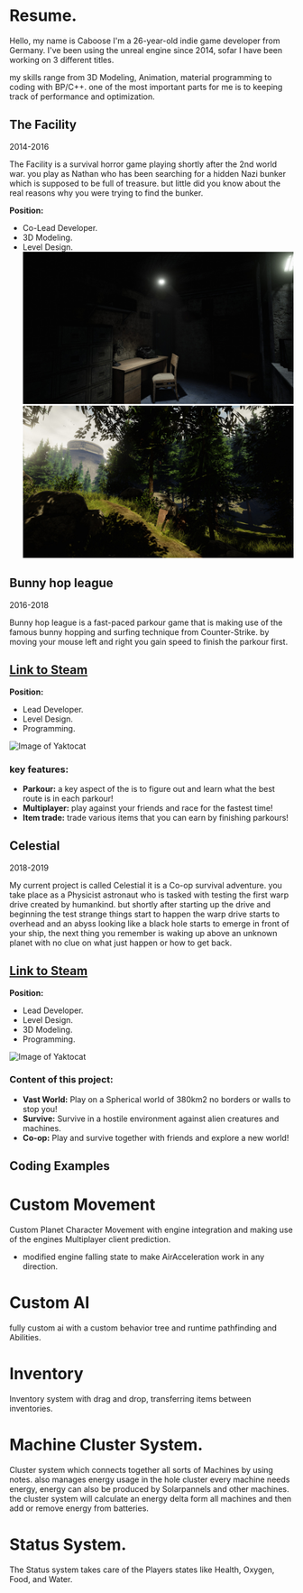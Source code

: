 # Resume.

Hello, my name is Caboose I'm a 26-year-old indie game developer from Germany.
I've been using the unreal engine since 2014, sofar I have been working on 3 different titles.

my skills range from 3D Modeling, Animation, material programming to coding with BP/C++. 
one of the most important parts for me is to keeping track of performance and optimization.

## The Facility
2014-2016

The Facility is a survival horror game playing shortly after the 2nd world war. you play as Nathan who has been searching for a hidden Nazi bunker
which is supposed to be full of treasure. but little did you know about the real reasons why you were trying to find the bunker.

**Position:**
- Co-Lead Developer.
- 3D Modeling.
- Level Design.
![Image of Yaktocat](https://github.com/Caboose413/Caboose413.github.io/blob/master/assets/TheFacility/ss_34395fe17e090bbb9302f7e80c7f7001aa653b92.1920x1080.jpg?raw=true)
![Image of Yaktocat](https://github.com/Caboose413/Caboose413.github.io/blob/master/assets/TheFacility/ss_982f52469469140dc627cb7a15df0dbfb88b6b76.1920x1080.jpg?raw=true)

## Bunny hop league
2016-2018

Bunny hop league is a fast-paced parkour game that is making use of the famous bunny hopping and surfing technique from Counter-Strike.
by moving your mouse left and right you gain speed to finish the parkour first.

## [Link to Steam ](https://store.steampowered.com/app/429780/Bunny_Hop_League/)

**Position:**
- Lead Developer.
- Level Design.
- Programming.

![Image of Yaktocat](https://github.com/Caboose413/Caboose413.github.io/blob/master/assets/bunnyhopleague/BhlExample.gif?raw=true)

### key features:

- **Parkour:** a key aspect of the is to figure out and learn what the best route is in each parkour!
- **Multiplayer:** play against your friends and race for the fastest time!
- **Item trade:** trade various items that you can earn by finishing parkours!

## Celestial
2018-2019

My current project is called Celestial it is a Co-op survival adventure. you take place as a Physicist astronaut who is tasked with testing the first warp drive created by humankind.
but shortly after starting up the drive and beginning the test strange things start to happen the warp drive starts to overhead and an abyss looking like a black hole starts to emerge in front of your ship,
the next thing you remember is waking up above an unknown planet with no clue on what just happen or how to get back.

## [Link to Steam](https://store.steampowered.com/app/1194910/Celestial/)

**Position:**
- Lead Developer.
- Level Design.
- 3D Modeling.
- Programming.

![Image of Yaktocat](https://github.com/Caboose413/Caboose413.github.io/blob/master/assets/Celestial/CelestialGif01.gif?raw=true)

### Content of this project:

- **Vast World:** Play on a Spherical world of 380km2 no borders or walls to stop you!
- **Survive:** Survive in a hostile environment against alien creatures and machines.
- **Co-op:** Play and survive together with friends and explore a new world!

## Coding Examples

# Custom Movement
Custom Planet Character Movement with engine integration and making use of the engines Multiplayer client prediction.
+ modified engine falling state to make AirAcceleration work in any direction.


# Custom AI
fully custom ai with a custom behavior tree and runtime pathfinding and Abilities.

# Inventory
Inventory system with drag and drop, transferring items between inventories.

# Machine Cluster System.
Cluster system which connects together all sorts of Machines by using notes. also manages energy usage in the hole cluster every machine needs energy,
energy can also be produced by Solarpannels and other machines. the cluster system will calculate an energy delta form all machines and then add or remove energy from batteries.

# Status System.
The Status system takes care of the Players states like Health, Oxygen, Food, and Water.

